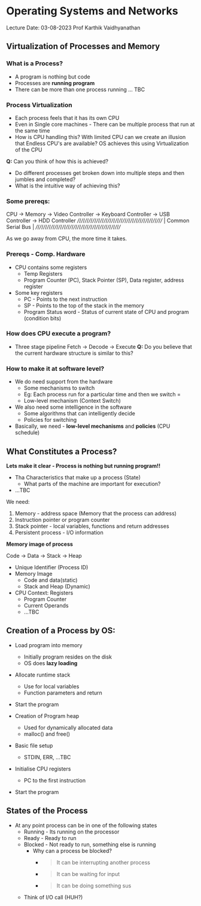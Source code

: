 # Operating Systems and Networks

Lecture Date: 03-08-2023
Prof Karthik Vaidhyanathan

## Virtualization of Processes and Memory

### What is a Process?
* A program is nothing but code
* Processes are **running program**
* There can be more than one process running ... TBC

### Process Virtualization
* Each process feels that it has its own CPU
* Even in Single core machines - There can be multiple process that run at the same time
* How is CPU handling this?
  With limited CPU can we create an illusion that Endless CPU's are available?
    OS achieves this using Virtualization of the CPU

**Q:** Can you think of how this is achieved?
- Do different processes get broken down into multiple steps and then jumbles and completed?
- What is the intuitive way of achieving this?

### Some prereqs:
CPU -> Memory -> Video Controller -> Keyboard Controller -> USB Controller -> HDD Controller
*/*/*/*/*/*/*/*/*/*/*/*/*/*/*/*/*/*/*/*/*/*/*/*/*/*/*/*/*/*/*/*/*/*/*/*/*/*/*/*/*/*/*/*/*/*
|                                  Common Serial Bus                                       |
*/*/*/*/*/*/*/*/*/*/*/*/*/*/*/*/*/*/*/*/*/*/*/*/*/*/*/*/*/*/*/*/*/*/*/*/*/*/*/*/*/*/*/*/*/*

As we go away from CPU, the more time it takes.

### Prereqs - Comp. Hardware

* CPU contains some registers
  * Temp Registers
  * Program Counter (PC), Stack Pointer (SP), Data register, address register
* Some key registers
  * PC - Points to the next instruction
  * SP - Points to the top of the stack in the memory
  * Program Status word - Status of current state of CPU and program (condition bits)

### How does CPU execute a program?
* Three stage pipeline
     Fetch -> Decode -> Execute
**Q:** Do you believe that the current hardware structure is similar to this?

### How to make it at software level?

* We do need support from the hardware
  * Some mechanisms to switch
  * Eg: Each process run for a particular time and then we switch =
  * Low-level mechanism (Context Switch)
* We also need some intelligence in the software
  * Some algorithms that can intelligently decide
  * Policies for switching
* Basically, we need - **low-level mechanisms** and **policies** (CPU schedule)

## What Constitutes a Process?

**Lets make it clear - Process is nothing but running program!!**

* Tha Characteristics that make up a process (State)
  * What parts of the machine are important for execution?
* ...TBC

We need:
1. Memory - address space (Memory that the process can address)
2. Instruction pointer or program counter
3. Stack pointer - local variables, functions and return addresses
4. Persistent process - I/O information

**Memory image of process**

Code -> Data -> Stack -> Heap

- Unique Identifier (Process ID)
- Memory Image
  - Code and data(static)
  - Stack and Heap (Dynamic)
- CPU Context: Registers
  - Program Counter
  - Current Operands
  - ...TBC

## Creation of a Process by OS:

- Load program into memory
  - Initially program resides on the disk
  - OS does **lazy loading**
- Allocate runtime stack
  - Use for local variables
  - Function parameters and return
- Start the program

- Creation of Program heap
  - Used for dynamically allocated data
  - malloc() and free()
- Basic file setup
  -  STDIN, ERR, ...TBC
- Initialise CPU registers
  - PC to the first instruction
- Start the program

## States of the Process

- At any point process can be in one of the following states
  - Running - Its running on the processor
  - Ready - Ready to run
  - Blocked - Not ready to run, something else is running
    - Why can a process be blocked?
      - > It can be interrupting another process
      - > It can be waiting for input
      - > It can be doing something sus
  - Think of I/O call (HUH?)
